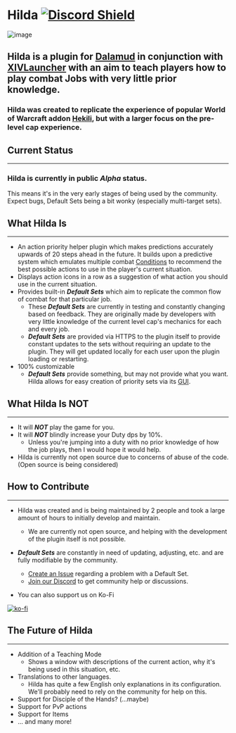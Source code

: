 # Hilda [![Discord Shield](https://discordapp.com/api/guilds/945412133104021544/widget.png?style=shield)](https://discord.gg/JzrMWYT7ay)

![image](https://seljcql.github.io/Hilda/media/icon.png)

## Hilda is a plugin for [Dalamud](https://github.com/goatcorp/Dalamud) in conjunction with [XIVLauncher](https://github.com/goatcorp/FFXIVQuickLauncher) with an aim to teach players how to play combat Jobs with very little prior knowledge.

### Hilda was created to replicate the experience of popular World of Warcraft addon [Hekili](https://www.curseforge.com/wow/addons/hekili), but with a larger focus on the pre-level cap experience.

## Current Status
***
### Hilda is currently in public _Alpha_ status.
This means it's in the very early stages of being used by the community. Expect bugs, Default Sets being a bit wonky (especially multi-target sets).

## What Hilda Is
***
- An action priority helper plugin which makes predictions accurately upwards of 20 steps ahead in the future. It builds upon a predictive system which emulates multiple combat [Conditions](https://seljcql.github.io/Hilda/breakdown/conditions/) to recommend the best possible actions to use in the player's current situation.
- Displays action icons in a row as a suggestion of what action you should use in the current situation.
- Provides built-in _**Default Sets**_ which aim to replicate the common flow of combat for that particular job.
  - These _**Default Sets**_ are currently in testing and constantly changing based on feedback. They are originally made by developers with very little knowledge of the current level cap's mechanics for each and every job.
  - _**Default Sets**_ are provided via HTTPS to the plugin itself to provide constant updates to the sets without requiring an update to the plugin. They will get updated locally for each user upon the plugin loading or restarting.
- 100% customizable
  - _**Default Sets**_ provide something, but may not provide what you want. Hilda allows for easy creation of priority sets via its [GUI](https://seljcql.github.io/Hilda/gui-overview/).

## What Hilda Is NOT
***
- It will **_NOT_** play the game for you.
- It will **_NOT_** blindly increase your Duty dps by 10%.
  - Unless you're jumping into a duty with no prior knowledge of how the job plays, then I would hope it would help.
- Hilda is currently not open source due to concerns of abuse of the code. (Open source is being considered)


## How to Contribute
***
- Hilda was created and is being maintained by 2 people and took a large amount of hours to initially develop and maintain.
  - We are currently not open source, and helping with the development of the plugin itself is not possible.
- _**Default Sets**_ are constantly in need of updating, adjusting, etc. and are fully modifiable by the community.
  - [Create an Issue](https://github.com/SelJCQL/Hilda/issues) regarding a problem with a Default Set.
  - [Join our Discord](https://discord.gg/JzrMWYT7ay) to get community help or discussions.
  

- You can also support us on Ko-Fi

[![ko-fi](https://ko-fi.com/img/githubbutton_sm.svg)](https://ko-fi.com/O5O7APP8N)


## The Future of Hilda
***
- Addition of a Teaching Mode
  - Shows a window with descriptions of the current action, why it's being used in this situation, etc.
- Translations to other languages.
  - Hilda has quite a few English only explanations in its configuration. We'll probably need to rely on the community for help on this.
- Support for Disciple of the Hands? (...maybe)
- Support for PvP actions
- Support for Items
- ... and many more!